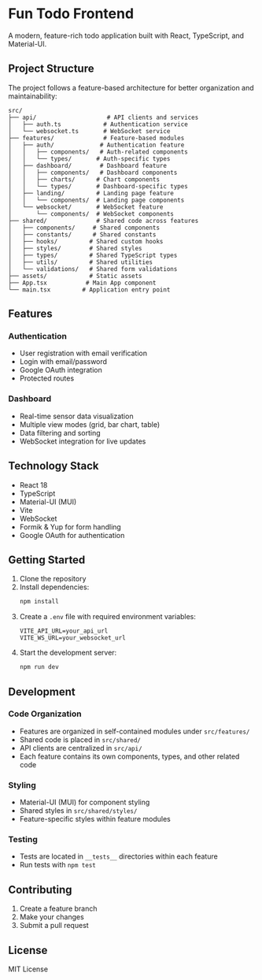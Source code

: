 # Fun Todo Frontend

A modern, feature-rich todo application built with React, TypeScript, and Material-UI.

## Project Structure

The project follows a feature-based architecture for better organization and maintainability:

```
src/
├── api/                    # API clients and services
│   ├── auth.ts            # Authentication service
│   └── websocket.ts       # WebSocket service
├── features/              # Feature-based modules
│   ├── auth/             # Authentication feature
│   │   ├── components/   # Auth-related components
│   │   └── types/       # Auth-specific types
│   ├── dashboard/        # Dashboard feature
│   │   ├── components/   # Dashboard components
│   │   ├── charts/      # Chart components
│   │   └── types/       # Dashboard-specific types
│   ├── landing/         # Landing page feature
│   │   └── components/  # Landing page components
│   └── websocket/       # WebSocket feature
│       └── components/  # WebSocket components
├── shared/              # Shared code across features
│   ├── components/     # Shared components
│   ├── constants/      # Shared constants
│   ├── hooks/         # Shared custom hooks
│   ├── styles/        # Shared styles
│   ├── types/         # Shared TypeScript types
│   ├── utils/         # Shared utilities
│   └── validations/   # Shared form validations
├── assets/            # Static assets
├── App.tsx           # Main App component
└── main.tsx         # Application entry point
```

## Features

### Authentication
- User registration with email verification
- Login with email/password
- Google OAuth integration
- Protected routes

### Dashboard
- Real-time sensor data visualization
- Multiple view modes (grid, bar chart, table)
- Data filtering and sorting
- WebSocket integration for live updates

## Technology Stack

- React 18
- TypeScript
- Material-UI (MUI)
- Vite
- WebSocket
- Formik & Yup for form handling
- Google OAuth for authentication

## Getting Started

1. Clone the repository
2. Install dependencies:
   ```bash
   npm install
   ```
3. Create a `.env` file with required environment variables:
   ```
   VITE_API_URL=your_api_url
   VITE_WS_URL=your_websocket_url
   ```
4. Start the development server:
   ```bash
   npm run dev
   ```

## Development

### Code Organization
- Features are organized in self-contained modules under `src/features/`
- Shared code is placed in `src/shared/`
- API clients are centralized in `src/api/`
- Each feature contains its own components, types, and other related code

### Styling
- Material-UI (MUI) for component styling
- Shared styles in `src/shared/styles/`
- Feature-specific styles within feature modules

### Testing
- Tests are located in `__tests__` directories within each feature
- Run tests with `npm test`

## Contributing

1. Create a feature branch
2. Make your changes
3. Submit a pull request

## License

MIT License
